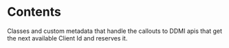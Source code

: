 # Contents

Classes and custom metadata that handle the callouts to DDMI apis that get the next available Client Id and reserves it.